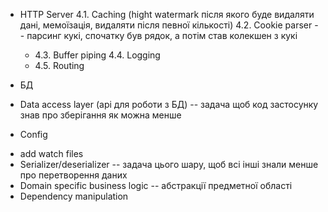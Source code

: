 - HTTP Server
  4.1. Caching (hight watermark після якого буде видаляти дані, мемоїзація, видаляти після певної кількості)
  4.2. Cookie parser -- парсинг кукі, спочатку був рядок, а потім став колекшен з кукі
  + 4.3. Buffer piping
  4.4. Logging
  + 4.5. Routing

- БД
- Data access layer (api для роботи з БД) -- задача щоб код застосунку знав про зберігання як можна менше

+ Config
- add watch files
- Serializer/deserializer -- задача цього шару, щоб всі інші знали менше про перетворення даних
- Domain specific business logic -- абстракції предметної області
- Dependency manipulation
